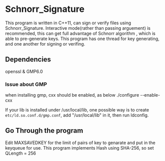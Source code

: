 # Schnorr_Signature
This program is written in C++11,
can sign or verify files using Schnorr_Signature.
Interactive mode(rather than passing arguement) is recommended, this can get full advantage of Schnorr algorithm
, which is able to pre-generate keys.
This program has one thread for key generating, and one another for signing or verifing.



## Dependencies
openssl & GMP6.0

### Issue about GMP
when installing gmp, cxx should be enabled, as below
./configure --enable-cxx

If your lib is installed under /usr/local/lib, 
one possible way is to create `etc/ld.so.conf.d/gmp.conf`, add "/usr/local/lib" in it, then run ldconfig.

## Go Through the program
Edit MAXSAVEDKEY for the limit of pairs of key to genarate and put in the keyqueue for use.
This program implements Hash using SHA-256, so set QLength = 256
